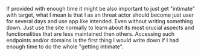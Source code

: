 If provided with enough time it might be also important to just get "intimate" with target, what I mean is that I as an threat actor should become just user for several days and use app like intended. Even without writing something down. Just use the site normally to learn about its most crucial aspects and functionalities that are less maintained then others. Accessing such endpoints and/or domains is the first thing I would write down if I had enough time to do the whole "getting intimate".